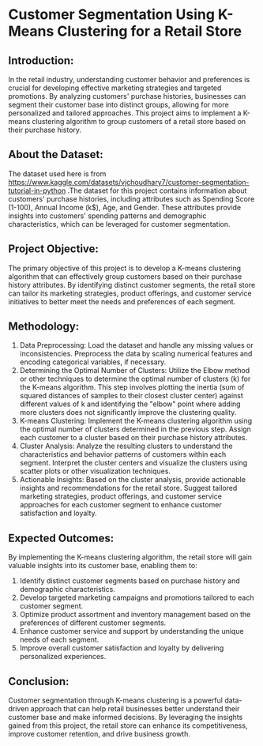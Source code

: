 # Customer Segmentation Using K-Means Clustering for a Retail Store

## Introduction:
In the retail industry, understanding customer behavior and preferences is crucial for developing effective marketing strategies and targeted promotions. By analyzing customers' purchase histories, businesses can segment their customer base into distinct groups, allowing for more personalized and tailored approaches. This project aims to implement a K-means clustering algorithm to group customers of a retail store based on their purchase history.

## About the Dataset:
The dataset used here is from https://www.kaggle.com/datasets/vjchoudhary7/customer-segmentation-tutorial-in-python .The dataset for this project contains information about customers' purchase histories, including attributes such as Spending Score (1-100), Annual Income (k$), Age, and Gender. These attributes provide insights into customers' spending patterns and demographic characteristics, which can be leveraged for customer segmentation.

## Project Objective:
The primary objective of this project is to develop a K-means clustering algorithm that can effectively group customers based on their purchase history attributes. By identifying distinct customer segments, the retail store can tailor its marketing strategies, product offerings, and customer service initiatives to better meet the needs and preferences of each segment.

## Methodology:
1. Data Preprocessing: Load the dataset and handle any missing values or inconsistencies. Preprocess the data by scaling numerical features and encoding categorical variables, if necessary.
2. Determining the Optimal Number of Clusters: Utilize the Elbow method or other techniques to determine the optimal number of clusters (k) for the K-means algorithm. This step involves plotting the inertia (sum of squared distances of samples to their closest cluster center) against different values of k and identifying the "elbow" point where adding more clusters does not significantly improve the clustering quality.
3. K-means Clustering: Implement the K-means clustering algorithm using the optimal number of clusters determined in the previous step. Assign each customer to a cluster based on their purchase history attributes.
4. Cluster Analysis: Analyze the resulting clusters to understand the characteristics and behavior patterns of customers within each segment. Interpret the cluster centers and visualize the clusters using scatter plots or other visualization techniques.
5. Actionable Insights: Based on the cluster analysis, provide actionable insights and recommendations for the retail store. Suggest tailored marketing strategies, product offerings, and customer service approaches for each customer segment to enhance customer satisfaction and loyalty.

## Expected Outcomes:
By implementing the K-means clustering algorithm, the retail store will gain valuable insights into its customer base, enabling them to:

1. Identify distinct customer segments based on purchase history and demographic characteristics.
2. Develop targeted marketing campaigns and promotions tailored to each customer segment.
3. Optimize product assortment and inventory management based on the preferences of different customer segments.
4. Enhance customer service and support by understanding the unique needs of each segment.
5. Improve overall customer satisfaction and loyalty by delivering personalized experiences.

## Conclusion:
Customer segmentation through K-means clustering is a powerful data-driven approach that can help retail businesses better understand their customer base and make informed decisions. By leveraging the insights gained from this project, the retail store can enhance its competitiveness, improve customer retention, and drive business growth.
